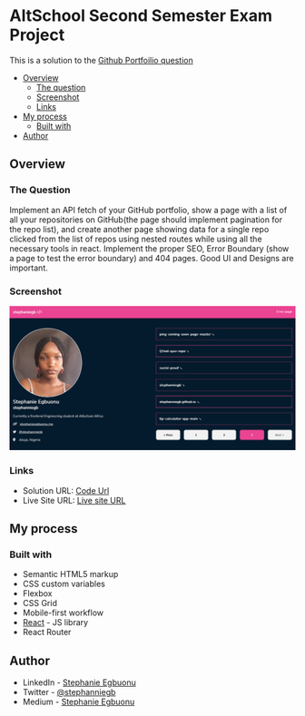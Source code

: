 # AltSchool Second Semester Exam Project

This is a solution to the [Github Portfoilio question](#)

- [Overview](#overview)
  - [The question](#the-question)
  - [Screenshot](#screenshot)
  - [Links](#links)
- [My process](#my-process)
  - [Built with](#built-with)
- [Author](#author)

## Overview

### The Question

Implement an API fetch of your GitHub portfolio, show a page with a list of all your repositories on GitHub(the page should implement pagination for the repo list), and create another page showing data for a single repo clicked from the list of repos using nested routes while using all the necessary tools in react. Implement the proper SEO, Error Boundary (show a page to test the error boundary) and 404 pages. Good UI and Designs are important. 

### Screenshot

![](./my-app/public/Screenshot%202022-11-02%20at%2017-25-10%20stephaniegb.png)
### Links

- Solution URL: [Code Url](https://github.com/stephanniegb/stephanniegb.github.io)
- Live Site URL: [Live site URL](https://stepahnieegbuonualtschgithubproject.netlify.app/)


## My process

### Built with

- Semantic HTML5 markup
- CSS custom variables
- Flexbox
- CSS Grid
- Mobile-first workflow
- [React](https://reactjs.org/) - JS library
- React Router

## Author

- LinkedIn - [Stephanie Egbuonu](https://www.linkedin.com/in/stephanie-egbuonu-809aa120a/)
- Twitter - [@stephanniegb](https://www.twitter.com/stephanniegb)
- Medium - [Stephanie Egbuonu](https://medium.com/@stephanieegbuonu)
